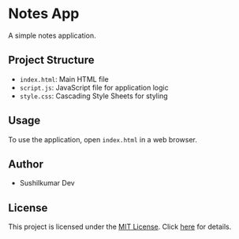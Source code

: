 # Notes App

A simple notes application.

## Project Structure

- `index.html`: Main HTML file
- `script.js`: JavaScript file for application logic
- `style.css`: Cascading Style Sheets for styling

## Usage

To use the application, open `index.html` in a web browser.

## Author

- Sushilkumar Dev

## License

This project is licensed under the [MIT License](LICENSE). Click [here](LICENSE) for details.
